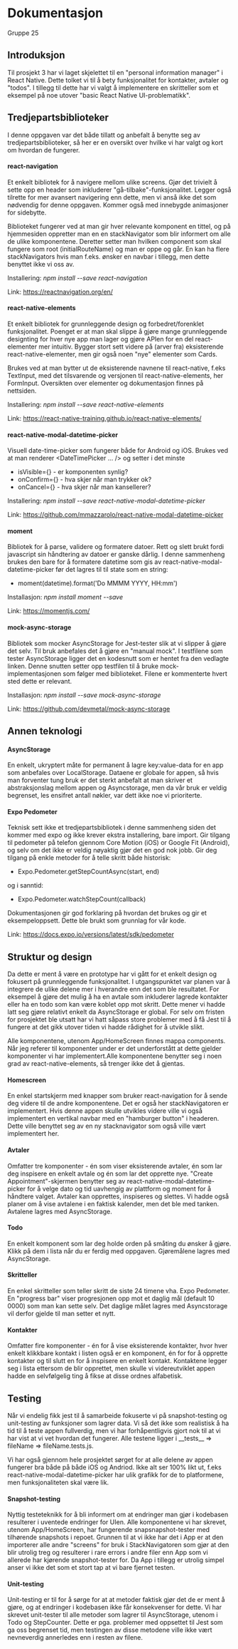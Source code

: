 # Dokumentasjon
Gruppe 25

## Introduksjon
Til prosjekt 3 har vi laget skjelettet til en "personal information manager" i React Native. Dette tolket vi til å bety funksjonalitet for kontakter, avtaler og "todos".  I tillegg til dette har vi valgt å implementere en skritteller som et eksempel på noe utover "basic React Native UI-problematikk".

## Tredjepartsbiblioteker
I denne oppgaven var det både tillatt og anbefalt å benytte seg av tredjepartsbiblioteker, så her er en oversikt over hvilke vi har valgt og kort om hvordan de fungerer. 
#### react-navigation
Et enkelt bibliotek for å navigere mellom ulike screens. Gjør det trivielt å sette opp en header som inkluderer "gå-tilbake"-funksjonalitet. Legger også tilrette for mer avansert navigering enn dette, men vi anså ikke det som nødvendig for denne oppgaven. Kommer også med innebygde animasjoner for sidebytte. 

Biblioteket fungerer ved at man gir hver relevante komponent en tittel, og på hjemmesiden oppretter man en en stackNavigator som blir informert om alle de ulike komponentene. Deretter setter man hvilken component som skal fungere som root (initialRouteName) og man er oppe og går. En kan ha flere stackNavigators hvis man f.eks. ønsker en navbar i tillegg, men dette benyttet ikke vi oss av.

Installering: *npm install --save react-navigation*

Link: https://reactnavigation.org/en/

#### react-native-elements 
Et enkelt bibliotek for grunnleggende design og forbedret/forenklet funksjonalitet. Poenget er at man skal slippe å gjøre mange grunnleggende designting for hver nye app man lager og gjøre APIen for en del react-elementer mer intuitiv. Bygger stort sett videre på (arver fra) eksisterende react-native-elementer,  men gir også noen "nye" elementer som Cards.

Brukes ved at man bytter ut de eksisterende navnene til react-native, f.eks TextInput, med det tilsvarende og versjonen til react-native-elements, her FormInput. Oversikten over elementer og dokumentasjon finnes på nettsiden.

Installering:  *npm install --save react-native-elements*

Link: https://react-native-training.github.io/react-native-elements/

#### react-native-modal-datetime-picker
Visuell date-time-picker som fungerer både for Android og iOS. Brukes ved at man renderer <DateTimePicker ... /> og setter i det minste 

 - isVisible={} - er komponenten synlig?
 - onConfirm={} - hva skjer når man trykker ok?
 - onCancel={} - hva skjer når man kansellerer? 

Installering: *npm install --save react-native-modal-datetime-picker*

Link: https://github.com/mmazzarolo/react-native-modal-datetime-picker

#### moment
Bibliotek for å parse, validere og formatere datoer. Rett og slett brukt fordi javascript sin håndtering av datoer er ganske dårlig. I denne sammenheng brukes den bare for å formatere datetime som gis av react-native-modal-datetime-picker før det lagres til til state som en string:

 - moment(datetime).format('Do MMMM YYYY, HH:mm')

Installasjon: *npm install moment --save*

Link: https://momentjs.com/

#### mock-async-storage
Bibliotek som mocker AsyncStorage for Jest-tester slik at vi slipper å gjøre det selv. Til bruk anbefales det å gjøre en "manual mock". I testfilene som tester AsyncStorage ligger det en kodesnutt som er hentet fra den vedlagte linken. Denne snutten setter opp testfilen til å bruke mock-implementasjonen som følger med biblioteket. Filene er kommenterte hvert sted dette er relevant.

Installasjon: *npm install --save mock-async-storage*

Link: https://github.com/devmetal/mock-async-storage
## Annen teknologi
#### AsyncStorage
En enkelt, ukryptert måte for permanent å lagre key:value-data for en app som anbefales over LocalStorage. Dataene er globale for appen, så hvis man forventer tung bruk er det sterkt anbefalt at man skriver et abstraksjonslag mellom appen og Asyncstorage, men da vår bruk er veldig begrenset, les ensifret antall nøkler, var dett ikke noe vi prioriterte. 
#### Expo Pedometer
Teknisk sett ikke et tredjepartsbibliotek i denne sammenheng siden det kommer med expo og ikke krever ekstra installering, bare import. Gir tilgang til pedometer på telefon gjennom Core Motion (iOS) or Google Fit (Android), og selv om det ikke er veldig nøyaktig gjør det en god nok jobb. Gir deg tilgang på enkle metoder for å telle skritt både historisk: 
 - Expo.Pedometer.getStepCountAsync(start, end)
 
 og i sanntid:
 - Expo.Pedometer.watchStepCount(callback)

Dokumentasjonen gir god forklaring på hvordan det brukes og gir et eksempeloppsett. Dette ble brukt som grunnlag for vår kode. 

Link: https://docs.expo.io/versions/latest/sdk/pedometer

## Struktur og design
Da dette er ment å være en prototype har vi gått for et enkelt design og fokusert på grunnleggende funksjonalitet. I utgangspunktet var planen var å integrere de ulike delene mer i hverandre enn det som ble resultatet. For eksempel å gjøre det mulig å ha en avtale som inkluderer lagrede kontakter eller ha en todo som kan være koblet opp mot skritt. Dette mener vi hadde latt seg gjøre relativt enkelt da AsyncStorage er global. For selv om fristen for prosjektet ble utsatt har vi hatt såpass store problemer med å få Jest til å fungere at det gikk utover tiden vi hadde rådighet for å utvikle slikt.  

Alle komponentene, utenom App/HomeScreen finnes mappa components. Når jeg referer til komponenter under er det underforstått at dette gjelder komponenter vi har implementert.Alle komponentene benytter seg i noen grad av react-native-elements, så trenger ikke det å gjentas. 
#### Homescreen
En enkel startskjerm med knapper som bruker react-navigation for å sende deg videre til de andre komponentene. Det er også her stackNavigatoren er implementert. Hvis denne appen skulle utvikles videre ville vi også implementert en vertikal navbar med en "hamburger button" i headeren. Dette ville benyttet seg av en ny stacknavigator som også ville vært implementert her.
#### Avtaler
Omfatter tre komponenter - én som viser eksisterende avtaler, én som lar deg inspisere en enkelt avtale og én som lar det opprette nye. "Create Appointment"-skjermen benytter seg av react-native-modal-datetime-picker for å velge dato og tid uavhengig av plattform og moment for å håndtere valget. Avtaler kan opprettes, inspiseres og slettes. Vi hadde også planer om å vise avtalene i en faktisk kalender, men det ble med tanken.  Avtalene lagres med AsyncStorage.
#### Todo
En enkelt komponent som lar deg holde orden på småting du ønsker å gjøre. Klikk på dem i lista når du er ferdig med oppgaven. Gjøremålene lagres med AsyncStorage.
#### Skritteller
En enkel skritteller som teller skritt de siste 24 timene vha. Expo Pedometer. En "progress bar" viser progresjonen opp mot et daglig mål (default 10 0000) som man kan sette selv. Det daglige målet lagres med Asyncstorage vil derfor gjelde til man setter et nytt.
#### Kontakter
Omfatter fire komponenter - én for å vise eksisterende kontakter, hvor hver enkelt klikkbare kontakt i listen også er en komponent,  én for for å opprette kontakter og til slutt en for å inspisere en enkelt kontakt. Kontaktene legger seg i lista ettersom de blir opprettet, men skulle vi videreutviklet appen hadde en selvfølgelig ting å fikse at disse ordnes alfabetisk. 
## Testing
Når vi endelig fikk jest til å samarbeide fokuserte vi på snapshot-testing og unit-testing av funksjoner som lagrer data. Vi så det ikke som realistisk å ha tid til å teste appen fullverdig, men  vi har forhåpentligvis gjort nok til at vi har vist at vi vet hvordan det fungerer. Alle testene ligger i \_\_tests\_\_ ⇒ fileName ⇒ fileName.tests.js.

Vi har også gjennom hele prosjektet sørget for at alle delene av appen fungerer bra både på både iOS og Andriod. Ikke alt ser 100% likt ut, f.eks react-native-modal-datetime-picker har ulik grafikk for de to platformene, men funksjonaliteten skal være lik.

#### Snapshot-testing
Nyttig testeteknikk for å bli informert om at endringer man gjør i kodebasen resulterer i uventede endringer for UIen. Alle komponentene vi har skrevet, utenom App/HomeScreen,  har fungerende snapsnapshot-tester med tilhørende snapshots i repoet. Grunnen til at vi ikke har det i App er at den importerer alle andre "screens" for bruk i StackNavigatoren som gjør at den blir utrolig treg og resulterer i rare errors i andre filer enn App som vi allerede har kjørende snapshot-tester for. Da App i tillegg er utrolig simpel anser vi ikke det som et stort tap at vi bare fjernet testen.

#### Unit-testing
Unit-testing er til for å sørge for at at metoder faktisk gjør det de er ment å gjøre, og at endringer i kodebasen ikke får konsekvenser for dette. Vi har skrevet unit-tester til alle metoder som lagrer til AsyncStorage, utenom i Todo og StepCounter. Dette er pga. problemer med oppsettet til Jest som ga oss begrenset tid, men testingen av disse metodene ville ikke vært nevneverdig annerledes enn i resten av filene.  
